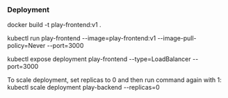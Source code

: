 ### Deployment

docker build -t play-frontend:v1 .

kubectl run play-frontend --image=play-frontend:v1 --image-pull-policy=Never --port=3000

kubectl expose deployment play-frontend --type=LoadBalancer --port=3000

To scale deployment, set replicas to 0 and then run command again with 1:
kubectl scale deployment play-backend --replicas=0
